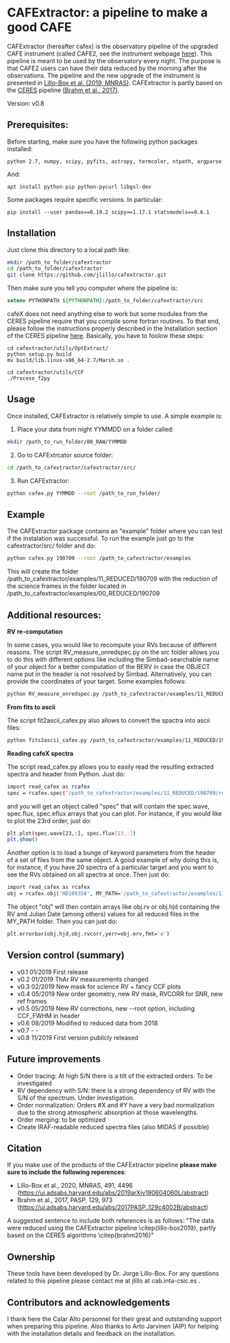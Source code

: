 
# CAFExtractor: a pipeline to make a good CAFE

CAFExtractor (hereafter cafex) is the observatory pipeline of the upgraded CAFE instrument (called CAFE2, see the instrument webpage [here](http://www.caha.es/CAHA/Instruments/CAFE/index.html)). This pipeline is meant to be used by the observatory every night. The purpose is that CAFE2 users can have their data reduced by the morning after the observations. The pipeline and the new upgrade of the instrument is presented in [Lillo-Box et al. (2019, MNRAS)](https://ui.adsabs.harvard.edu/abs/2019arXiv190604060L/abstract). CAFExtractor is partly based on the [CERES](https://github.com/rabrahm/ceres) pipeline [(Brahm et al., 2017)](https://ui.adsabs.harvard.edu/abs/2017PASP..129c4002B/abstract).

Version: v0.8

## Prerequisites:

Before starting, make sure you have the following python packages installed:

```
python 2.7, numpy, scipy, pyfits, astropy, termcolor, ntpath, argparse
```

And:
```
apt install python-pip python-pycurl libgsl-dev
```

Some packages require specific versions. In particular:

```pip install --user pandas==0.19.2 scipy==1.17.1 statsmodels==0.6.1```



## Installation

Just clone this directory to a local path like:

```bash
mkdir /path_to_folder/cafextractor
cd /path_to_folder/cafextractor
git clone https://github.com/jlillo/cafextractor.git
```
Then make sure you tell you computer where the pipeline is:

```tcsh
setenv PYTHONPATH ${PYTHONPATH}:/path_to_folder/cafextractor/src
```
cafeX does not need anything else to work but some modules from the CERES pipeline require that you compile some fortran routines. To that end, please follow the instructions properly described in the Installation section of the CERES pipeline [here](https://github.com/rabrahm/ceres#installation). Basically, you have to foolow these steps:

```
cd cafextractor/utils/OptExtract/
python setup.py build
mv build/lib.linux-x86_64-2.7/Marsh.so .

cd cafextractor/utils/CCF
./Proceso_f2py
```

## Usage

Once installed, CAFExtractor is relatively simple to use. A simple example is:

1. Place your data from night YYMMDD on a folder called:

```bash
mkdir /path_to_run_folder/00_RAW/YYMMDD
```

2. Go to CAFExtrcator source folder:

```bash
cd /path_to_cafextractor/cafextractor/src/
```

3. Run CAFExtractor:
```bash
python cafex.py YYMMDD --root /path_to_run_folder/
```

## Example

The CAFExtractor package contains an "example" folder where you can test if the instalation was successful. To run the example just go to the cafextractor/src/ folder and  do:

```bash
python cafex.py 190709 --root /path_to_cafextractor/examples
```

This will create the folder /path_to_cafextractor/examples/11_REDUCED/190709 with the reduction of the science frames in the folder located in /path_to_cafextractor/examples/00_REDUCED/190709

## Additional resources: 

**RV re-computation**

In some cases, you would like to recompute your RVs because of different reasons. The script RV_measure_onredspec.py on the src folder allows you to do this with different options like including the Simbad-searchable name of your object for a better computation of the BERV in case the OBJECT name put in the header is not resolved by Simbad. Alternatively, you can provide the coordinates of your target. Some examples follows:

```bash
python RV_measure_onredspec.py /path_to_cafextractor/examples/11_REDUCED/190709/reduced/HD109358__190709_0052_red.fits --COORD 12:33:44.54 +41:21:26.92 --RVguess 6.2 --RVampl 100. --UPDATERV
```

**From fits to ascii**

The script fit2ascii_cafex.py also allows to convert the spactra into ascii files:

```bash
python fits2ascii_cafex.py /path_to_cafextractor/examples/11_REDUCED/190709/reduced/
```

**Reading cafeX spectra**

The script read_cafex.py allows you to easily read the resulting extracted spectra and header from Python. Just do:

```bash
import read_cafex as rcafex
spec = rcafex.spec('/path_to_cafextractor/examples/11_REDUCED/190709/reduced/HD109358__190709_0052_red.fits')
```

and you will get an object called "spec" that will contain the spec.wave, spec.flux, spec.eflux arrays that you can plot. For instance, if you would like to plot the 23rd order, just do:

```bash
plt.plot(spec.wave[23,:], spec.flux[23,:])
plt.show()
```

Another option is to load a bunge of keyword parameters from the header of a set of files from the same object. A good example of why doing this is, for instance, if you have 20 spectra of a particular target and you want to see the RVs obtained on all spectra at once. Then just do:

```bash
import read_cafex as rcafex
obj = rcafex.obj('HD109358', MY_PATH='/path_to_cafextractor/examples/11_REDUCED/190709/reduced/')
```

The object "obj" will then contain arrays like obj.rv or obj.hjd containing the RV and Julian Date (among others) values for all reduced files in the MY_PATH folder. Then you can just do:

```bash
plt.errorbar(obj.hjd,obj.rvcorr,yerr=obj.erv,fmt='o')
```

## Version control (summary)

- v0.1	  01/2019	First release
- v0.2	  01/2019	ThAr RV measurements changed
- v0.3	  02/2019	New mask for science RV + fancy CCF plots
- v0.4	  05/2019	New order geometry, new RV mask, RVCORR for SNR, new ref frames
- v0.5	  05/2019	New RV corrections, new --root option, including CCF_FWHM in header
- v0.6	  08/2019	Modified to reduced data from 2018
- v0.7	  -		-
- v0.8	  11/2019	First version publicly released  

## Future improvements

- Order tracing: At high S/N there is a tilt of the extracted orders. To be investigated
- RV dependency with S/N: there is a strong dependency of RV with the S/N of the spectrum. Under investigation.
- Order normalization: Orders #X and #Y have a very bad normalization due to the strong atmospheric absorption at those wavelengths.
- Order merging: to be optimized
- Create IRAF-readable reduced spectra files (also MIDAS if possible)

## Citation

If you make use of the products of the CAFExtractor pipeline **please make sure to include the following reperences**:
- Lillo-Box et al., 2020, MNRAS, 491, 4496 (https://ui.adsabs.harvard.edu/abs/2019arXiv190604060L/abstract)
- Brahm et al., 2017, PASP, 129, 973 (https://ui.adsabs.harvard.edu/abs/2017PASP..129c4002B/abstract)

A suggested sentence to include both references is as follows: "The data were reduced using the CAFExtractor pipeline \citep{lillo-box2019}, partly based on the CERES algorithms \citep{brahm2016}"

## Ownership

These tools have been developed by Dr. Jorge Lillo-Box. For any questions related to this pipeline please contact me at jlillo at cab.inta-csic.es . 

## Contributors and acknowledgements
I thank here the Calar Alto personnel for their great and outstanding support when preparing this pipeline. Also thanks to Arto Jarvinen (AIP) for helping with the installation details and feedback on the installation.
